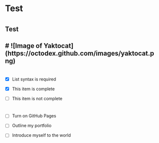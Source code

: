#
<h1> Test <h1>
<h2> Test <h2>
# ![Image of Yaktocat](https://octodex.github.com/images/yaktocat.png)


  # 
- [x] List syntax is required
- [x] This item is complete
- [ ] This item is not complete
  
  # 
- [ ] Turn on GitHub Pages
- [ ] Outline my portfolio
- [ ] Introduce myself to the world
